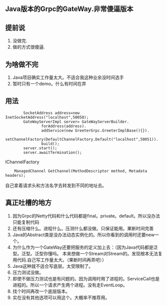 Java版本的Grpc的GateWay.非常傻逼版本
-------

提前说
---
1. 没做完.
2. 做的方式很傻逼.


为啥做不完
---
1. Java项目确实工作量太大。不适合我这种业余没时间选手
2. 暂时只有一个demo。什么有时间在弄


用法
---
```
        SocketAddress address=new InetSocketAddress("localhost",50050);
        GateWayServerImpl server= GateWayServerBuilder.
                forAddress(address).
                addService(new GreeterGrpc.GreeterImplBase(){}).
                setChannelFactory(DefaultChannelFactory.Default("localhost",50051)).
                build();
        server.start();
        server.awaitTermination();
```



IChannelFactory
```
    ManagedChannel GetChannel(MethodDescriptor method, Metadata headers);
```

自己拿着请求头和方法名字去转发到不同的地址去。



真正吐槽的地方
---

1. 因为Grpc的Netty代码和什么代码都是final。private。default。所以没办法只能复制代码
2. 还有压缩什么。进程什么。压测什么都没做。只保证能用。果断时间完善
3. Java的Abstract类是没办法动态实例化的。所以你看到的调用时还要new一个。
4. 为什么作为一个GateWay还要把服务的定义加上去：（因为Java代码都是泛型。泛型。泛型你懂吗。
本来想做一个Stream对Stream的。发现根本无法复用代码.自己写工作量太大。（果断时间再弄吧））
5. Java这种就不适合写底层。太受限制了。
6. 压力测试没做。
7. 即使不做压力测试也是有问题的。因为调用时用了进程的。ServiceCall也是进程的。所以一个请求产生两个进程。没有走EventLoop。
8. 找个时间再改一个底层版本。
9. 实在没有其他选项可以用这个。大概率不推荐用。


